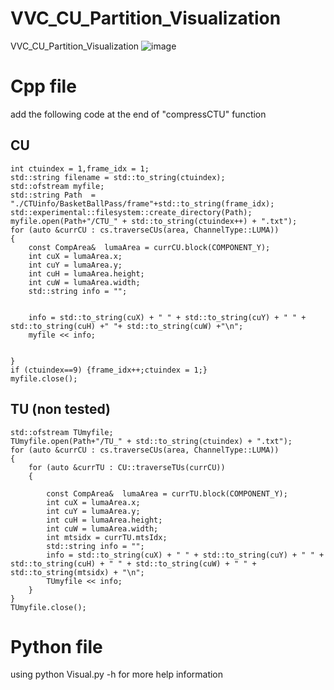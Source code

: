 # VVC_CU_Partition_Visualization
VVC_CU_Partition_Visualization
![image](https://github.com/Huai0429/VVC_CU_Partition_Visualization/main/CTU000.png)
# Cpp file
add the following code at the end of "compressCTU" function
## CU
```
int ctuindex = 1,frame_idx = 1;  
std::string filename = std::to_string(ctuindex);
std::ofstream myfile;
std::string Path  = "./CTUinfo/BasketBallPass/frame"+std::to_string(frame_idx);
std::experimental::filesystem::create_directory(Path);
myfile.open(Path+"/CTU_" + std::to_string(ctuindex++) + ".txt");
for (auto &currCU : cs.traverseCUs(area, ChannelType::LUMA))
{
    const CompArea&  lumaArea = currCU.block(COMPONENT_Y);
    int cuX = lumaArea.x;
    int cuY = lumaArea.y;
    int cuH = lumaArea.height;
    int cuW = lumaArea.width;
    std::string info = "";


    info = std::to_string(cuX) + " " + std::to_string(cuY) + " " + std::to_string(cuH) +" "+ std::to_string(cuW) +"\n";
    myfile << info;


}
if (ctuindex==9) {frame_idx++;ctuindex = 1;}
myfile.close();
```
## TU (non tested)
```
std::ofstream TUmyfile;
TUmyfile.open(Path+"/TU_" + std::to_string(ctuindex) + ".txt");
for (auto &currCU : cs.traverseCUs(area, ChannelType::LUMA))
{
    for (auto &currTU : CU::traverseTUs(currCU))
    {

        const CompArea&  lumaArea = currTU.block(COMPONENT_Y);
        int cuX = lumaArea.x;
        int cuY = lumaArea.y;
        int cuH = lumaArea.height;
        int cuW = lumaArea.width;
        int mtsidx = currTU.mtsIdx;
        std::string info = "";
        info = std::to_string(cuX) + " " + std::to_string(cuY) + " " + std::to_string(cuH) + " " + std::to_string(cuW) + " " + std::to_string(mtsidx) + "\n";
        TUmyfile << info;
    }
}
TUmyfile.close();
```
# Python file 
using python Visual.py -h for more help information